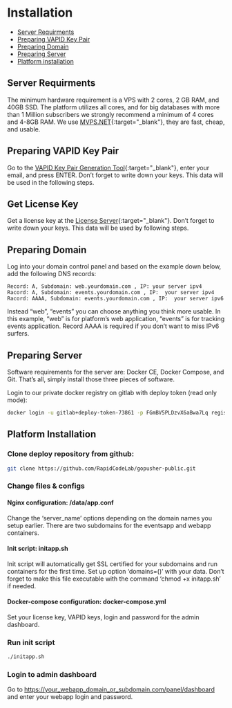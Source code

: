 # Installation

* [Server Requirments](#server-requirments)
* [Preparing VAPID Key Pair](#preparing-vapid-key-pair)
* [Preparing Domain](#preparing-domain)
* [Preparing Server](#preparing-server)
* [Platform installation](#platform-installation)


## Server Requirments

The minimum hardware requirement is a VPS with 2 cores, 2 GB RAM, and 40GB SSD. The platform utilizes all cores, and for big databases with more than 1 Million subscribers we strongly recommend a minimum of 4 cores and 4-8GB RAM. We use [MVPS.NET](https://www.mvps.net/?aff=5114){:target="_blank"}, they are fast, cheap, and usable.

## Preparing VAPID Key Pair

Go to the [VAPID Key Pair Generation Tool](https://vapid-keys.rapidcodelab.repl.run/){:target="_blank"}, enter your email, and press ENTER. Don’t forget to write down your keys. This data will be used in the following steps.


## Get License Key

Get a license key at the [License Server](https://lc.rapidcodelab.com/){:target="_blank"}. Don’t forget to write down your keys. This data will be used by following steps.


## Preparing Domain 

Log into your domain control panel and based on the example down below, add the following DNS records:

    Record: A, Subdomain: web.yourdomain.com , IP: your server ipv4 
    Racord: A, Subdomain: events.yourdomain.com , IP:  your server ipv4 
    Racord: AAAA, Subdomain: events.yourdomain.com , IP:  your server ipv6

Instead “web”, “events” you can choose anything you think more usable. In this example, “web” is for platform’s web application, “events” is for tracking events application. Record AAAA is required if you don’t want to miss IPv6 surfers.


## Preparing Server

Software requirements for the server are: Docker CE, Docker Compose, and Git. That’s all, simply install those three pieces of software.

Login to our private docker registry on gitlab with deploy token (read only mode):

```bash 
docker login -u gitlab+deploy-token-73861 -p FGmBV5PLDzvX6aBwa7Lq registry.gitlab.com 
```



## Platform Installation

### Clone deploy repository from github:

```bash
git clone https://github.com/RapidCodeLab/gopusher-public.git
```

### Change files & configs

#### Nginx configuration: /data/app.conf

Change the ‘server_name’ options depending on the domain names you setup earlier. There are two subdomains for the eventsapp and webapp containers.

#### Init script: initapp.sh

Init script will automatically get SSL certified for your subdomains and run containers for the first time. Set up option ‘domains=()’ with your data. Don’t forget to make this file executable with the command ‘chmod +x initapp.sh’ if needed.


#### Docker-compose configuration: docker-compose.yml

Set your license key, VAPID keys, login and password for the admin dashboard.

### Run init script

```bash
./initapp.sh
```

### Login to admin dashboard 

Go to https://your_webapp_domain_or_subdomain.com/panel/dashboard and enter your webapp login and password.

